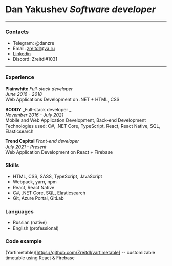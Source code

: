 # Dan Yakushev _Software developer_

---

### Contacts

- Telegram: @danzre  
- Email: zreitdl@ya.ru  
- [Linkedin](www.linkedin.com/in/dan-yakushev-639410204)  
- Discord: Zreitdl#1031

---

### Experience

**Plainwhite** _Full-stack developer_  
_June 2016 - 2018_  
Web Applications Development on .NET + HTML, CSS

**BODDY** _Full-stack developer _  
_November 2016 - July 2021_  
Mobile and Web Application Development, Back-end Development  
Technologies used: C#, .NET Core, TypeScript, React, React Native, SQL, Elasticsearch  

**Trend Capital** _Front-end developer_  
_July 2021 - Present_  
Web Application Development on React + Firebase

### Skills

- HTML, CSS, SASS, TypeScript, JavaScript  
- Webpack, yarn, npm  
- React, React Native  
- C#, .NET Core, SQL, Elasticsearch  
- Git, Azure Portal, GitLab  

### Languages

- Russian (native)  
- English (professional)  

### Code example

(Yartimetable)[https://github.com/Zreitdl/yartimetable] -- customizable timetable using React & Firebase
